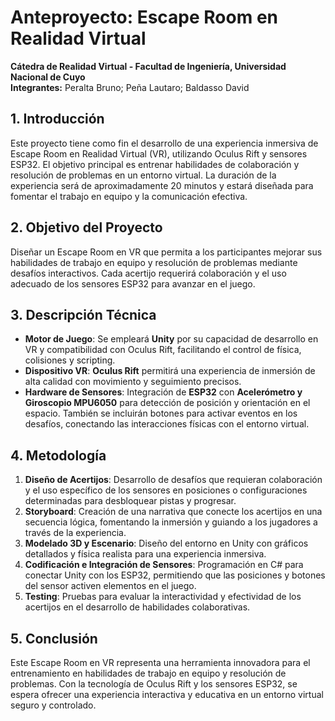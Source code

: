 # Anteproyecto: Escape Room en Realidad Virtual
**Cátedra de Realidad Virtual - Facultad de Ingeniería, Universidad Nacional de Cuyo**  
**Integrantes:** Peralta Bruno; Peña Lautaro; Baldasso David
## 1. Introducción
Este proyecto tiene como fin el desarrollo de una experiencia inmersiva de Escape Room en Realidad Virtual (VR), utilizando Oculus Rift y sensores ESP32. El objetivo principal es entrenar habilidades de colaboración y resolución de problemas en un entorno virtual. La duración de la experiencia será de aproximadamente 20 minutos y estará diseñada para fomentar el trabajo en equipo y la comunicación efectiva.

## 2. Objetivo del Proyecto
Diseñar un Escape Room en VR que permita a los participantes mejorar sus habilidades de trabajo en equipo y resolución de problemas mediante desafíos interactivos. Cada acertijo requerirá colaboración y el uso adecuado de los sensores ESP32 para avanzar en el juego.

## 3. Descripción Técnica

- **Motor de Juego**: Se empleará **Unity** por su capacidad de desarrollo en VR y compatibilidad con Oculus Rift, facilitando el control de física, colisiones y scripting.
- **Dispositivo VR**: **Oculus Rift** permitirá una experiencia de inmersión de alta calidad con movimiento y seguimiento precisos.
- **Hardware de Sensores**: Integración de **ESP32** con **Acelerómetro y Giroscopio MPU6050** para detección de posición y orientación en el espacio. También se incluirán botones para activar eventos en los desafíos, conectando las interacciones físicas con el entorno virtual.

## 4. Metodología

1. **Diseño de Acertijos**: Desarrollo de desafíos que requieran colaboración y el uso específico de los sensores en posiciones o configuraciones determinadas para desbloquear pistas y progresar.
2. **Storyboard**: Creación de una narrativa que conecte los acertijos en una secuencia lógica, fomentando la inmersión y guiando a los jugadores a través de la experiencia.
3. **Modelado 3D y Escenario**: Diseño del entorno en Unity con gráficos detallados y física realista para una experiencia inmersiva.
4. **Codificación e Integración de Sensores**: Programación en C# para conectar Unity con los ESP32, permitiendo que las posiciones y botones del sensor activen elementos en el juego.
5. **Testing**: Pruebas para evaluar la interactividad y efectividad de los acertijos en el desarrollo de habilidades colaborativas.

## 5. Conclusión
Este Escape Room en VR representa una herramienta innovadora para el entrenamiento en habilidades de trabajo en equipo y resolución de problemas. Con la tecnología de Oculus Rift y los sensores ESP32, se espera ofrecer una experiencia interactiva y educativa en un entorno virtual seguro y controlado.

